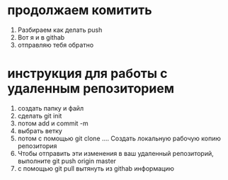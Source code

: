 # продолжаем комитить
1. Разбираем как делать push
2. Вот я и в githab 
3. отправляю тебя обратно

# инструкция для работы с удаленным репозиторием
1. создать папку и файл
2. сделать git init
3. потом add и commit -m
4. выбрать ветку 
5. потом c помощью git clone .... Создать локальную рабочую копию репозитория
6. Чтобы отправить эти изменения в ваш удаленный репозиторий, выполните
git push origin master
7. с помощью git pull вытянуть из githab информацию 